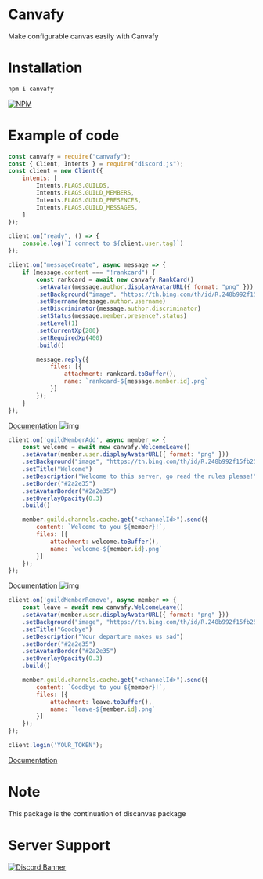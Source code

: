 # Canvafy
Make configurable canvas easily with Canvafy

# Installation
```sh
npm i canvafy
```

[![NPM](https://nodei.co/npm/canvafy.png)](https://nodei.co/npm/canvafy/)

# Example of code

```js
const canvafy = require("canvafy");
const { Client, Intents } = require("discord.js");
const client = new Client({
    intents: [
        Intents.FLAGS.GUILDS,
        Intents.FLAGS.GUILD_MEMBERS,
        Intents.FLAGS.GUILD_PRESENCES,
        Intents.FLAGS.GUILD_MESSAGES,
    ]
});

client.on("ready", () => {
    console.log(`I connect to ${client.user.tag}`)
});

client.on("messageCreate", async message => {
    if (message.content === "!rankcard") {
        const rankcard = await new canvafy.RankCard()
        .setAvatar(message.author.displayAvatarURL({ format: "png" }))
        .setBackground("image", "https://th.bing.com/th/id/R.248b992f15fb255621fa51ee0ca0cecb?rik=K8hIsVFACWQ8%2fw&pid=ImgRaw&r=0")
        .setUsername(message.author.username)
        .setDiscriminator(message.author.discriminator)
        .setStatus(message.member.presence?.status)
        .setLevel(1)
        .setCurrentXp(200)
        .setRequiredXp(400)
        .build()

        message.reply({
            files: [{
                attachment: rankcard.toBuffer(),
                name: `rankcard-${message.member.id}.png`
            }]
        });
    }
});
```

[Documentation](https://github.com/squarfiuz-wellick/canvafy/edit/main/docs/Rank.md)
![img](https://i.imgur.com/Tw6Upk2.png)

```js
client.on('guildMemberAdd', async member => {
    const welcome = await new canvafy.WelcomeLeave()
    .setAvatar(member.user.displayAvatarURL({ format: "png" }))
    .setBackground("image", "https://th.bing.com/th/id/R.248b992f15fb255621fa51ee0ca0cecb?rik=K8hIsVFACWQ8%2fw&pid=ImgRaw&r=0")
    .setTitle("Welcome")
    .setDescription("Welcome to this server, go read the rules please!")
    .setBorder("#2a2e35")
    .setAvatarBorder("#2a2e35")
    .setOverlayOpacity(0.3)
    .build()

    member.guild.channels.cache.get("<channelId>").send({
        content: `Welcome to you ${member}!`,
        files: [{
            attachment: welcome.toBuffer(),
            name: `welcome-${member.id}.png`
        }]
    });
});
```

[Documentation](https://github.com/squarfiuz-wellick/canvafy/edit/main/docs/WelcomeLeave.md)
![img](https://i.imgur.com/qiopaJc.png)

```js
client.on('guildMemberRemove', async member => {
    const leave = await new canvafy.WelcomeLeave()
    .setAvatar(member.user.displayAvatarURL({ format: "png" }))
    .setBackground("image", "https://th.bing.com/th/id/R.248b992f15fb255621fa51ee0ca0cecb?rik=K8hIsVFACWQ8%2fw&pid=ImgRaw&r=0")
    .setTitle("Goodbye")
    .setDescription("Your departure makes us sad")
    .setBorder("#2a2e35")
    .setAvatarBorder("#2a2e35")
    .setOverlayOpacity(0.3)
    .build()

    member.guild.channels.cache.get("<channelId>").send({
        content: `Goodbye to you ${member}!`,
        files: [{
            attachment: leave.toBuffer(),
            name: `leave-${member.id}.png`
        }]
    });
});

client.login('YOUR_TOKEN');
```

[Documentation](https://github.com/squarfiuz-wellick/canvafy/edit/main/docs/WelcomeLeave.md)

# Note
This package is the continuation of discanvas package

# Server Support 
[![Discord Banner](https://discordapp.com/api/guilds/759432409400999967/widget.png?style=banner2)](https://discord.gg/SgfzZPckVT)
